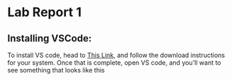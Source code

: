 # Lab Report 1


## Installing VSCode: 
  To install VS code, head to [This Link](https://code.visualstudio.com/), and follow the download instructions for your system. 
Once that is complete, open VS code, and you'll want to see something that looks like this 
